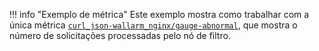!!! info "Exemplo de métrica"
    Este exemplo mostra como trabalhar com a única métrica [`curl_json-wallarm_nginx/gauge-abnormal`](../../admin-en/monitoring/available-metrics.md#number-of-requests), que mostra o número de solicitações processadas pelo nó de filtro.